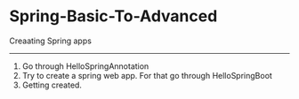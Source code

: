 # Spring-Basic-To-Advanced
Creaating Spring apps

---------
1. Go through HelloSpringAnnotation
2. Try to create a spring web app. For that go through HelloSpringBoot
3. Getting created.

